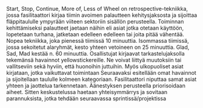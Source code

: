 Start, Stop, Continue, More of, Less of Wheel on retrospective-tekniikka, jossa fasilitaattori kirjaa tiimin avoimen palautteen kehitysjaksosta ja sijoittaa fläppitaululle ympyrään viiteen sektoriin sisällön perusteella. Toiminnan kehittämiseksi palautteet jaetaan näihin eli asiat jotka otetaan käyttöön, lopetetaan turhana, jatketaan edelleen edelleen  tai joita pitää vähentää. Nopea tekniikka, joka pienessä tiimissä 10 minuuttia. Isommassa tiimissä, jossa sekoitetut alaryhmät, kesto yhteen vetoineen on 25 minuuttia.
Glad, Sad, Mad kestää n. 60 minuuttia. Osallistujat kirjaavat tarkastelujaksolla tekemänsä havainnot yellowstickereille. Ne voivat liittyä muutoksiin tai vallitseviin sekä hyviin, että huonoihin juttuihin. Myös ulkopuoliset asiat kirjataan, jotka vaikuttavat toimintaan Seuraavaksi esitellään omat havainnot ja sijoitellaan taululle kolmeen kategoriaan. Fasilitaattori niputtaa samat asiat yhteen ja jaottelua tarkennetaan. Äänestyksen perusteella priorisoidaan aiheet. Sitten keskustelussa haetaan yhteisymmärrys ja sovitaan parannuksista, jotka tehdään seuraavassa sprintissä/projektissa 
